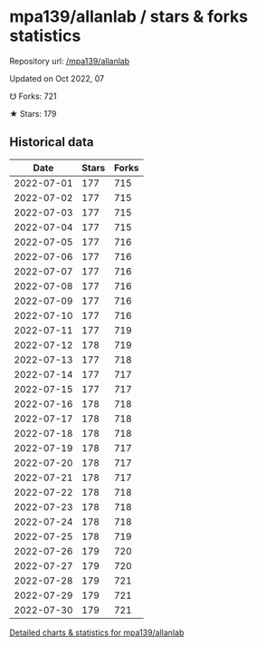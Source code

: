 # mpa139/allanlab / stars & forks statistics

Repository url: [/mpa139/allanlab](https://github.com/mpa139/allanlab)

Updated on Oct 2022, 07

☋ Forks: 721

★ Stars: 179

## Historical data
| Date | Stars | Forks |
|------|-------|-------|
| 2022-07-01 | 177 | 715 | 
| 2022-07-02 | 177 | 715 | 
| 2022-07-03 | 177 | 715 | 
| 2022-07-04 | 177 | 715 | 
| 2022-07-05 | 177 | 716 | 
| 2022-07-06 | 177 | 716 | 
| 2022-07-07 | 177 | 716 | 
| 2022-07-08 | 177 | 716 | 
| 2022-07-09 | 177 | 716 | 
| 2022-07-10 | 177 | 716 | 
| 2022-07-11 | 177 | 719 | 
| 2022-07-12 | 178 | 719 | 
| 2022-07-13 | 177 | 718 | 
| 2022-07-14 | 177 | 717 | 
| 2022-07-15 | 177 | 717 | 
| 2022-07-16 | 178 | 718 | 
| 2022-07-17 | 178 | 718 | 
| 2022-07-18 | 178 | 718 | 
| 2022-07-19 | 178 | 717 | 
| 2022-07-20 | 178 | 717 | 
| 2022-07-21 | 178 | 717 | 
| 2022-07-22 | 178 | 718 | 
| 2022-07-23 | 178 | 718 | 
| 2022-07-24 | 178 | 718 | 
| 2022-07-25 | 178 | 719 | 
| 2022-07-26 | 179 | 720 | 
| 2022-07-27 | 179 | 720 | 
| 2022-07-28 | 179 | 721 | 
| 2022-07-29 | 179 | 721 | 
| 2022-07-30 | 179 | 721 | 


[Detailed charts & statistics for mpa139/allanlab](https://reviewgithub.com/rep/mpa139/allanlab)
